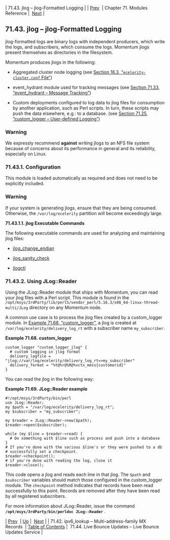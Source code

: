 | 71.43. jlog – jlog-Formatted Logging |
| [Prev](modules.ipv6_lookup)  | Chapter 71. Modules Reference |  [Next](modules.live.bounce.updates) |

## 71.43. jlog – jlog-Formatted Logging

<a class="indexterm" name="idp22053952"></a>

jlog-formatted logs are binary logs with independent producers, which write the logs, and subscribers, which consume the logs. Momentum jlogs present themselves as directories in the filesystem.

Momentum produces jlogs in the following:

*   Aggregated cluster node logging (see [Section 16.3, “`ecelerity-cluster.conf` File”](conf.ref.ecelerity_cluster.conf "16.3. ecelerity-cluster.conf File"))

*   event_hydrant module used for tracking messages (see [Section 71.33, “event_hydrant – Message Tracking”](modules.event_hydrant "71.33. event_hydrant – Message Tracking"))

*   Custom deployments configured to log data to jlog files for consumption by another application, such as Perl scripts. In turn, these scripts may push the data elsewhere, e.g.: to a database. (see [Section 71.25, “custom_logger – User-defined Logging”](modules.custom_logger "71.25. custom_logger – User-defined Logging"))

### Warning

We expressly recommend **against** writing jlogs to an NFS file system because of concerns about its performance in general and its reliability, especially on Linux.

### 71.43.1. Configuration

This module is loaded automatically as required and does not need to be explicitly included.

### Warning

If your system is generating jlogs, ensure that they are being consumed. Otherwise, the `/var/log/ecelerity` partition will become exceedingly large.

**71.43.1.1. jlog Executable Commands**

The following executable commands are used for analyzing and maintaining jlog files:

*   [jlog_change_endian](executable.jlog_change_endian "jlog_change_endian")

*   [jlog_sanity_check](executable.jlog_sanity_check "jlog_sanity_check")

*   [jlogctl](executable.jlogctl "jlogctl")

### 71.43.2. Using JLog::Reader

Using the JLog::Reader module that ships with Momentum, you can read your jlog files with a Perl script. This module is found in the `/opt/msys/3rdParty/lib/perl5/vendor_perl/5.16.3/x86_64-linux-thread-multi/JLog` directory on any Momentum node.

A common use case is to process the jlog files created by a custom_logger module. In [Example 71.68, “custom_logger”](modules.jlog#modules.jlog.reader.custom_logger.example "Example 71.68. custom_logger"), a jlog is created at `/var/log/ecelerity/delivery_log_rt` with a subscriber name `my_subscriber`.

<a name="modules.jlog.reader.custom_logger.example"></a>

**Example 71.68. custom_logger**

```
custom_logger "custom_logger_jlog" {
  # custom logging in jlog format
  delivery_logfile = "jlog://var/log/ecelerity/delivery_log_rt=>my_subscriber"
  delivery_format = "%t@%r@%R@%vctx_mess{customerid}"
}
```

You can read the jlog in the following way:

<a name="crm.processing.logs.jlog.reader.example"></a>

**Example 71.69. JLog::Reader example**

```
#!/opt/msys/3rdParty/bin/perl
use JLog::Reader;
my $path = "/var/log/ecelerity/delivery_log_rt";
my $subscriber = "my_subscriber";

my $reader = JLog::Reader->new($path);
$reader->open($subscriber);

while (my $line = $reader->read) {
  # Do something with $line such as process and push into a database
}
# If you're done with the various $line's or they were pushed to a db
# successfully set a checkpoint.
$reader->checkpoint();
# if you're done with reading the log, close it
$reader->close();
```

This code opens a jlog and reads each line in that jlog. The `$path` and `$subscriber` variables should match those configured in the custom_logger module. The `checkpoint` method indicates that records have been read successfully to this point. Records are removed after they have been read by all registered subscribers.

For more information about JLog::Reader, issue the command **`/opt/msys/3rdParty/bin/perldoc JLog::Reader`**              .

| [Prev](modules.ipv6_lookup)  | [Up](modules) |  [Next](modules.live.bounce.updates) |
| 71.42. ipv6_lookup – Multi-address-family MX Records  | [Table of Contents](index) |  71.44. Live Bounce Updates – Live Bounce Updates Service |

